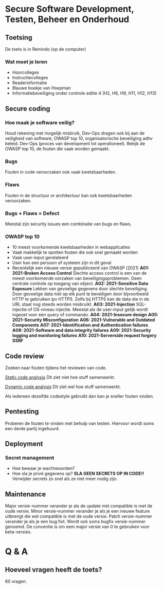 # Secure Software Development, Testen, Beheer en Onderhoud

## Toetsing
De toets is in Remindo (op de computer)

### Wat moet je leren
- Hoorcolleges
- Instructiecolleges
- Readerinformatie
- Blauwe boekje van Hoepman
- Informatiebeveiliging onder controle editie 4 (H2, H6, H9, H11, H12, H13)

## Secure coding
### Hoe maak je software veilig?
Houd rekening met mogelijk misbruik, Dev-Ops dragen ook bij aan de veiligheid van software, OWASP top 10, organisatorische beveiliging adhv beleid.
Dev-Ops (proces van development tot operationeel).
Bekijk de OWASP top 10, de fouten die vaak worden gemaakt.
### Bugs
Fouten in code veroorzaken ook vaak kwetsbaarheden.
### Flaws
Fouten in de structuur or architectuur kan ook kwetsbaarheden veroorzaken.
### Bugs + Flaws = Defect
Meestal zijn security issues een combinatie van bugs en flaws.
### OWASP top 10
- 10 meest voorkomende kwetsbaarheden in webapplicaties
- Vaak makkelijk te spotten fouten die ook snel gemaakt worden
- Vaak user-input gerelateerd
- User kan een persoon of systeem zijn in dit geval
- Recentelijk een nieuwe versie gepubliceerd van OWASP (2021)
**A01: 2021-Broken Access Control**
Slechte access control is een van de meest voorkomende oorzaken van beveiligingsproblemen.
Geen centrale controle op toegang van object.
**A02: 2021-Sensitive Data Exposure**
Lekken van gevoelige gegevens door slechte beveiliging.
Door gevoelige data niet op elk punt te beveiligen door bijvoorbeeld HTTP te gebruiken ipv HTTPS.
Zelfs bij HTTPS kan de data die in de URL staat nog steeds worden misbruikt.
**A03: 2021-Injection**
SQL-injectie of OS-niveau injectie. Meestal als de user-input gelijk wordt ingezet voor een query of commando.
**A04: 2021-Insecure design**
**A05: 2021-Security Misconfiguration**
**A06: 2021-Vulnerable and Outdated Components**
**A07: 2021-Identification and Authentication failures**
**A08: 2021-Software and data integrity failures**
**A09: 2021-Security logging and monitoring failures**
**A10: 2021-Serverside request forgery SSRF**
## Code review
Zoeken naar fouten tijdens het reviewen van code.

[Static code analysis](https://www.perforce.com/blog/sca/what-static-analysis#:~:text=Static%20analysis%20is%20a%20method,compliant%2C%20safe%2C%20and%20secure.)
Dit ziet niet hoe stuff samenwerkt.

[Dynamic code analysis](https://www.harness.io/blog/static-vs-dynamic-code-analysis#:~:text=Dynamic%20code%20analysis%20is%20the,that%20can%20cover%20this%20style.)
Dit ziet wel hoe stuff samenwerkt.

Als iedereen dezelfde codestyle gebruikt dan kan je sneller fouten vinden.

## Pentesting
Proberen de fouten te vinden met behulp van testen. Hiervoor wordt soms een derde partij ingehuurd.

## Deployment
### Secret management
- Hoe bewaar je wachtwoorden?
- Hoe sla je privé gegevens op?
**SLA GEEN SECRETS OP IN CODE!!**
Verwijder secrets zo snel als ze niet meer nodig zijn.

## Maintenance
Major versie-nummer verander je als de update niet compatible is met de oude versie.
Minor versie-nummer verander je als je een nieuwe feature uitbrengt die wel compatible is met de oude versie.
Patch versie-nummer verander je als je een bug fixt. Wordt ook soms bugfix versie-nummer genoemd.
De conventie is om eem major versie van 0 te gebruiken voor beta-versies.

# Q & A
## Hoeveel vragen heeft de toets?
60 vragen.
